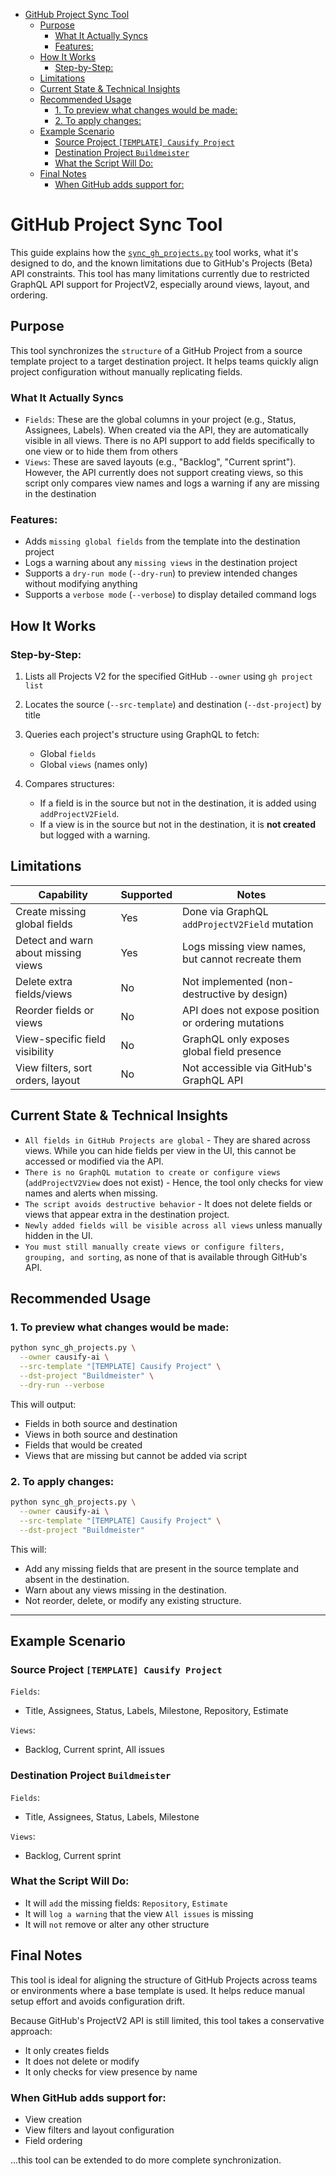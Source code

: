 <!-- toc -->

- [GitHub Project Sync Tool](#github-project-sync-tool)
  * [Purpose](#purpose)
    + [What It Actually Syncs](#what-it-actually-syncs)
    + [Features:](#features)
  * [How It Works](#how-it-works)
    + [Step-by-Step:](#step-by-step)
  * [Limitations](#limitations)
  * [Current State & Technical Insights](#current-state--technical-insights)
  * [Recommended Usage](#recommended-usage)
    + [1. To preview what changes would be made:](#1-to-preview-what-changes-would-be-made)
    + [2. To apply changes:](#2-to-apply-changes)
  * [Example Scenario](#example-scenario)
    + [Source Project `[TEMPLATE] Causify Project`](#source-project-template-causify-project)
    + [Destination Project `Buildmeister`](#destination-project-buildmeister)
    + [What the Script Will Do:](#what-the-script-will-do)
  * [Final Notes](#final-notes)
    + [When GitHub adds support for:](#when-github-adds-support-for)

<!-- tocstop -->

# GitHub Project Sync Tool

This guide explains how the
[`sync_gh_projects.py`](/dev_scripts_helpers/github/sync_gh_projects.py) tool
works, what it's designed to do, and the known limitations due to GitHub's
Projects (Beta) API constraints. This tool has many limitations currently due to
restricted GraphQL API support for ProjectV2, especially around views, layout,
and ordering.

## Purpose

This tool synchronizes the `structure` of a GitHub Project from a source
template project to a target destination project. It helps teams quickly align
project configuration without manually replicating fields.

### What It Actually Syncs

- `Fields`: These are the global columns in your project (e.g., Status,
  Assignees, Labels). When created via the API, they are automatically visible
  in all views. There is no API support to add fields specifically to one view
  or to hide them from others
- `Views`: These are saved layouts (e.g., "Backlog", "Current sprint"). However,
  the API currently does not support creating views, so this script only
  compares view names and logs a warning if any are missing in the destination

### Features:

- Adds `missing global fields` from the template into the destination project
- Logs a warning about any `missing views` in the destination project
- Supports a `dry-run mode` (`--dry-run`) to preview intended changes without
  modifying anything
- Supports a `verbose mode` (`--verbose`) to display detailed command logs

## How It Works

### Step-by-Step:

1. Lists all Projects V2 for the specified GitHub `--owner` using
   `gh project list`
2. Locates the source (`--src-template`) and destination (`--dst-project`) by
   title
3. Queries each project's structure using GraphQL to fetch:
   - Global `fields`
   - Global `views` (names only)

4. Compares structures:
   - If a field is in the source but not in the destination, it is added using
     `addProjectV2Field`.
   - If a view is in the source but not in the destination, it is **not
     created** but logged with a warning.

## Limitations

| Capability                          | Supported | Notes                                              |
| ----------------------------------- | --------- | -------------------------------------------------- |
| Create missing global fields        | Yes       | Done via GraphQL `addProjectV2Field` mutation      |
| Detect and warn about missing views | Yes       | Logs missing view names, but cannot recreate them  |
| Delete extra fields/views           | No        | Not implemented (non-destructive by design)        |
| Reorder fields or views             | No        | API does not expose position or ordering mutations |
| View-specific field visibility      | No        | GraphQL only exposes global field presence         |
| View filters, sort orders, layout   | No        | Not accessible via GitHub's GraphQL API            |

## Current State & Technical Insights

- `All fields in GitHub Projects are global` - They are shared across views.
  While you can hide fields per view in the UI, this cannot be accessed or
  modified via the API.
- `There is no GraphQL mutation to create or configure views`
  (`addProjectV2View` does not exist) - Hence, the tool only checks for view
  names and alerts when missing.
- `The script avoids destructive behavior` - It does not delete fields or views
  that appear extra in the destination project.
- `Newly added fields will be visible across all views` unless manually hidden
  in the UI.
- `You must still manually create views or configure filters, grouping, and sorting`,
  as none of that is available through GitHub's API.

## Recommended Usage

### 1. To preview what changes would be made:

```bash
python sync_gh_projects.py \
  --owner causify-ai \
  --src-template "[TEMPLATE] Causify Project" \
  --dst-project "Buildmeister" \
  --dry-run --verbose
```

This will output:

- Fields in both source and destination
- Views in both source and destination
- Fields that would be created
- Views that are missing but cannot be added via script

### 2. To apply changes:

```bash
python sync_gh_projects.py \
  --owner causify-ai \
  --src-template "[TEMPLATE] Causify Project" \
  --dst-project "Buildmeister"
```

This will:

- Add any missing fields that are present in the source template and absent in
  the destination.
- Warn about any views missing in the destination.
- Not reorder, delete, or modify any existing structure.

---

## Example Scenario

### Source Project `[TEMPLATE] Causify Project`

`Fields`:

- Title, Assignees, Status, Labels, Milestone, Repository, Estimate

`Views`:

- Backlog, Current sprint, All issues

### Destination Project `Buildmeister`

`Fields`:

- Title, Assignees, Status, Labels, Milestone

`Views`:

- Backlog, Current sprint

### What the Script Will Do:

- It will `add` the missing fields: `Repository`, `Estimate`
- It will `log a warning` that the view `All issues` is missing
- It will `not` remove or alter any other structure

## Final Notes

This tool is ideal for aligning the structure of GitHub Projects across teams or
environments where a base template is used. It helps reduce manual setup effort
and avoids configuration drift.

Because GitHub's ProjectV2 API is still limited, this tool takes a conservative
approach:

- It only creates fields
- It does not delete or modify
- It only checks for view presence by name

### When GitHub adds support for:

- View creation
- View filters and layout configuration
- Field ordering

...this tool can be extended to do more complete synchronization.
